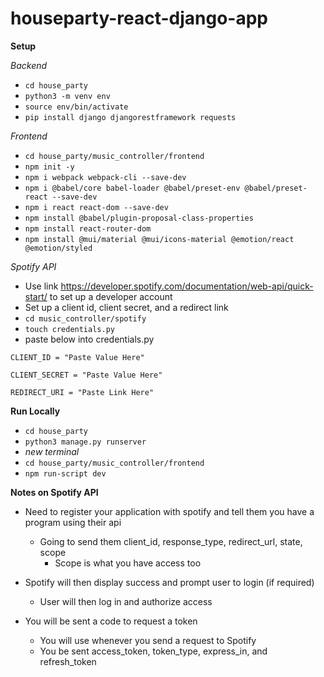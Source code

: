 # houseparty-react-django-app

**Setup**

_Backend_
- `cd house_party`
- `python3 -m venv env ` 
- `source env/bin/activate` 
- `pip install django djangorestframework requests`

_Frontend_
- `cd house_party/music_controller/frontend`
- `npm init -y`
- `npm i webpack webpack-cli --save-dev`
- `npm i @babel/core babel-loader @babel/preset-env @babel/preset-react --save-dev`
- `npm i react react-dom --save-dev`
- `npm install @babel/plugin-proposal-class-properties`
- `npm install react-router-dom`
- `npm install @mui/material @mui/icons-material @emotion/react @emotion/styled `

_Spotify API_
- Use link https://developer.spotify.com/documentation/web-api/quick-start/ to set up a developer account
- Set up a client id, client secret, and a redirect link
- `cd music_controller/spotify`
- `touch credentials.py`
- paste below into credentials.py

`CLIENT_ID = "Paste Value Here"`

`CLIENT_SECRET = "Paste Value Here"`

`REDIRECT_URI = "Paste Link Here"`

**Run Locally**
- `cd house_party`
- `python3 manage.py runserver`
- _new terminal_
- `cd house_party/music_controller/frontend`
- `npm run-script dev `



**Notes on Spotify API**
- Need to register your application with spotify and tell them you have a program using their api
  - Going to send them client_id, response_type, redirect_url, state, scope
    - Scope is what you have access too
- Spotify will then display success and prompt user to login (if required)
  - User will then log in and authorize access

- You will be sent a code to request a token
  - You will use whenever you send a request to Spotify
  - You be sent access_token, token_type, express_in, and refresh_token
